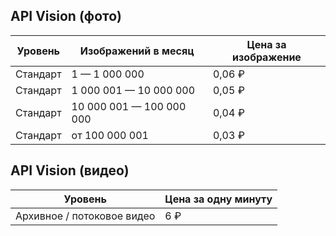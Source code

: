 ## API Vision (фото)

| Уровень        | Изображений в месяц | Цена за изображение |
|----------------|--------------------|--------------------|
| Стандарт       | 1 — 1 000 000              | 0,06 ₽     |
| Стандарт       | 1 000 001 — 10 000 000     | 0,05 ₽     |
| Стандарт       | 10 000 001 — 100 000 000   | 0,04 ₽     |
| Стандарт       | от 100 000 001             | 0,03 ₽     |

## API Vision (видео)

|Уровень|Цена за одну минуту|
|--- |--- |
|Архивное / потоковое видео|6 ₽|
